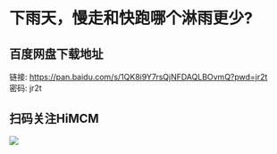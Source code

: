 # 下雨天，慢走和快跑哪个淋雨更少?

## 百度网盘下载地址
  
链接: https://pan.baidu.com/s/1QK8i9Y7rsQjNFDAQLBOvmQ?pwd=jr2t  
密码: jr2t

## 扫码关注HiMCM
![](https://avatars2.githubusercontent.com/u/16745793?s=200&v=4)
